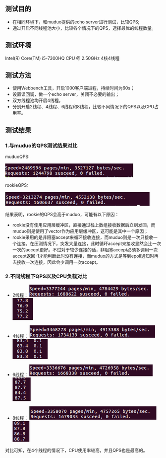 
## 测试目的

* 在相同环境下，和muduo提供的echo server进行测试，比较QPS;
* 通过开启不同线程池大小，比较各个情况下的QPS，选择最优的线程数量。

## 测试环境

Intel(R) Core(TM) i5-7300HQ CPU @ 2.50GHz 4核4线程


## 测试方法

* 使用Webbench工具，开启1000客户端进程，持续时间为60s；
* 设置读回调，做一个echo server，关闭不必要的输出；
* 双方线程池均开启4线程。
* 分别开启2线程、4线程、6线程和8线程，比较不同情况下的QPS以及CPU占用率。


## 测试结果


### 1.与muduo的QPS测试结果对比

muduoQPS:

![avatar](pic/muduoQPS.png)


rookieQPS:

![avatar](pic/rookieQPS.png)

结果表明，rookie的QPS会高于muduo，可能有以下原因：
* rookie没有使用应用层缓冲区，直接通过栈上数组接收数据后立刻发回，而muduo则是使用了vector<char>作为应用层缓冲区，这可能是其中一个原因；
* rookie采用的是非阻塞accept来循环接收连接，而muduo则是一次只接收一个连接。在压测情况下，突发大量连接，此时循环accept来接收显然会比一次一次的accept更好。不过对于较少连接的话，非阻塞accept必须多调用一次accept返回-1才能判断此时没有连接，而muduo的方式是等到epoll通知时再去接收一次连接，因此会少调用一次accept。

### 2.不同线程下QPS以及CPU负载对比

* 2线程：
![avatar](pic/2.png)
![avatar](pic/2CPU.png)

* 4线程：
![avatar](pic/4.png)
![avatar](pic/4CPU.png)

* 6线程：
![avatar](pic/6.png)
![avatar](pic/6CPU.png)

* 8线程：
![avatar](pic/8.png)
![avatar](pic/8CPU.png)


对比可知，在4个线程的情况下，CPU使用率较高，并且QPS也是最高的。

